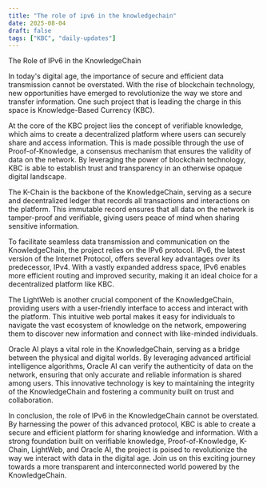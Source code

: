 ```yaml
---
title: "The role of ipv6 in the knowledgechain"
date: 2025-08-04
draft: false
tags: ["KBC", "daily-updates"]
---
```


The Role of IPv6 in the KnowledgeChain

In today's digital age, the importance of secure and efficient data transmission cannot be overstated. With the rise of blockchain technology, new opportunities have emerged to revolutionize the way we store and transfer information. One such project that is leading the charge in this space is Knowledge-Based Currency (KBC).

At the core of the KBC project lies the concept of verifiable knowledge, which aims to create a decentralized platform where users can securely share and access information. This is made possible through the use of Proof-of-Knowledge, a consensus mechanism that ensures the validity of data on the network. By leveraging the power of blockchain technology, KBC is able to establish trust and transparency in an otherwise opaque digital landscape.

The K-Chain is the backbone of the KnowledgeChain, serving as a secure and decentralized ledger that records all transactions and interactions on the platform. This immutable record ensures that all data on the network is tamper-proof and verifiable, giving users peace of mind when sharing sensitive information.

To facilitate seamless data transmission and communication on the KnowledgeChain, the project relies on the IPv6 protocol. IPv6, the latest version of the Internet Protocol, offers several key advantages over its predecessor, IPv4. With a vastly expanded address space, IPv6 enables more efficient routing and improved security, making it an ideal choice for a decentralized platform like KBC.

The LightWeb is another crucial component of the KnowledgeChain, providing users with a user-friendly interface to access and interact with the platform. This intuitive web portal makes it easy for individuals to navigate the vast ecosystem of knowledge on the network, empowering them to discover new information and connect with like-minded individuals.

Oracle AI plays a vital role in the KnowledgeChain, serving as a bridge between the physical and digital worlds. By leveraging advanced artificial intelligence algorithms, Oracle AI can verify the authenticity of data on the network, ensuring that only accurate and reliable information is shared among users. This innovative technology is key to maintaining the integrity of the KnowledgeChain and fostering a community built on trust and collaboration.

In conclusion, the role of IPv6 in the KnowledgeChain cannot be overstated. By harnessing the power of this advanced protocol, KBC is able to create a secure and efficient platform for sharing knowledge and information. With a strong foundation built on verifiable knowledge, Proof-of-Knowledge, K-Chain, LightWeb, and Oracle AI, the project is poised to revolutionize the way we interact with data in the digital age. Join us on this exciting journey towards a more transparent and interconnected world powered by the KnowledgeChain.
